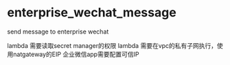# enterprise_wechat_message
send message to enterprise wechat

lambda 需要读取secret manager的权限
lambda 需要在vpc的私有子网执行，使用natgateway的EIP
企业微信app需要配置可信IP
